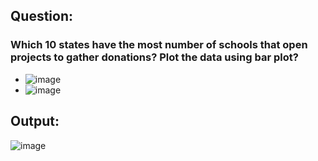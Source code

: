 ## Question:
### Which 10 states have the most number of schools that open projects to gather donations? Plot the data using bar plot?

- ![image](https://github.com/user-attachments/assets/3fefb5cf-c9de-414a-b7cf-ecebc4d78685)
- ![image](https://github.com/user-attachments/assets/86a0ce52-6d09-483a-ac4c-aa8fa5893eb0)

## Output:
 ![image](https://github.com/user-attachments/assets/294eda2f-aea8-46e9-a2bd-b101ca3e6ee7)


